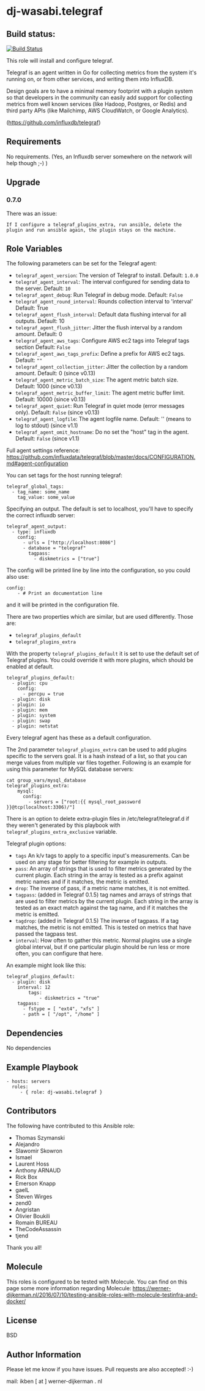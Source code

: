 # dj-wasabi.telegraf

## Build status:

[![Build Status](https://travis-ci.org/dj-wasabi/ansible-telegraf.svg?branch=master)](https://travis-ci.org/dj-wasabi/ansible-telegraf)

This role will install and configure telegraf.

Telegraf is an agent written in Go for collecting metrics from the system it's running on, or from other services, and writing them into InfluxDB.

Design goals are to have a minimal memory footprint with a plugin system so that developers in the community can easily add support for collecting metrics from well known services (like Hadoop, Postgres, or Redis) and third party APIs (like Mailchimp, AWS CloudWatch, or Google Analytics).

(https://github.com/influxdb/telegraf)

## Requirements


No requirements. (Yes, an Influxdb server somewhere on the network will help though ;-) )

## Upgrade
### 0.7.0

There was an issue:

    If I configure a telegraf_plugins_extra, run ansible, delete the plugin and run ansible again, the plugin stays on the machine.



## Role Variables

The following parameters can be set for the Telegraf agent:

* `telegraf_agent_version`: The version of Telegraf to install. Default: `1.0.0`
* `telegraf_agent_interval`: The interval configured for sending data to the server. Default: `10`
* `telegraf_agent_debug`: Run Telegraf in debug mode. Default: `False`
* `telegraf_agent_round_interval`: Rounds collection interval to 'interval' Default: True
* `telegraf_agent_flush_interval`: Default data flushing interval for all outputs. Default: 10
* `telegraf_agent_flush_jitter`: Jitter the flush interval by a random amount. Default: 0
* `telegraf_agent_aws_tags`: Configure AWS ec2 tags into Telegraf tags section Default: `False`
* `telegraf_agent_aws_tags_prefix`: Define a prefix for AWS ec2 tags. Default: `""`
* `telegraf_agent_collection_jitter`: Jitter the collection by a random amount. Default: 0 (since v0.13)
* `telegraf_agent_metric_batch_size`: The agent metric batch size. Default: 1000  (since v0.13)
* `telegraf_agent_metric_buffer_limit`: The agent metric buffer limit. Default: 10000  (since v0.13)
* `telegraf_agent_quiet`: Run Telegraf in quiet mode (error messages only). Default: `False` (since v0.13)
* `telegraf_agent_logfile`: The agent logfile name. Default: '' (means to log to stdout) (since v1.1)
* `telegraf_agent_omit_hostname`: Do no set the "host" tag in the agent. Default: `False` (since v1.1)

Full agent settings reference: https://github.com/influxdata/telegraf/blob/master/docs/CONFIGURATION.md#agent-configuration

You can set tags for the host running telegraf:

	telegraf_global_tags:
	  - tag_name: some_name
	    tag_value: some_value

Specifying an output. The default is set to localhost, you'll have to specify the correct influxdb server:

	telegraf_agent_output:
	  - type: influxdb
	    config:
	      - urls = ["http://localhost:8086"]
	      - database = "telegraf"
            tagpass:
              - diskmetrics = ["true"]

The config will be printed line by line into the configuration, so you could also use:

	config:
		- # Print an documentation line

and it will be printed in the configuration file.

There are two properties which are similar, but are used differently. Those are:

* `telegraf_plugins_default`
* `telegraf_plugins_extra`

With the property `telegraf_plugins_default` it is set to use the default set of Telegraf plugins. You could override it with more plugins, which should be enabled at default.

	telegraf_plugins_default:
	  - plugin: cpu
	    config:
	      - percpu = true
	  - plugin: disk
	  - plugin: io
	  - plugin: mem
	  - plugin: system
	  - plugin: swap
	  - plugin: netstat

Every telegraf agent has these as a default configuration.

The 2nd parameter `telegraf_plugins_extra` can be used to add plugins specific to the servers goal. It is a hash instead of a list, so that you can merge values from multiple var files together. Following is an example for using this parameter for MySQL database servers:

	cat group_vars/mysql_database
	telegraf_plugins_extra:
		mysql:
		  config:
		  	- servers = ["root:{{ mysql_root_password }}@tcp(localhost:3306)/"]

There is an option to delete extra-plugin files in /etc/telegraf/telegraf.d if they weren't generated by this playbook with `telegraf_plugins_extra_exclusive` variable.

Telegraf plugin options:

* `tags` An k/v tags to apply to a specific input's measurements. Can be used on any stage for better filtering for example in outputs.
* `pass`: An array of strings that is used to filter metrics generated by the current plugin. Each string in the array is tested as a prefix against metric names and if it matches, the metric is emitted.
* `drop`: The inverse of pass, if a metric name matches, it is not emitted.
* `tagpass`: (added in Telegraf 0.1.5) tag names and arrays of strings that are used to filter metrics by the current plugin. Each string in the array is tested as an exact match against the tag name, and if it matches the metric is emitted.
* `tagdrop`: (added in Telegraf 0.1.5) The inverse of tagpass. If a tag matches, the metric is not emitted. This is tested on metrics that have passed the tagpass test.
* `interval`: How often to gather this metric. Normal plugins use a single global interval, but if one particular plugin should be run less or more often, you can configure that here.

An example might look like this:

	telegraf_plugins_default:
	  - plugin: disk
	    interval: 12
            tags:
                - diskmetrics = "true"
	    tagpass:
	      - fstype = [ "ext4", "xfs" ]
    	  - path = [ "/opt", "/home" ]



## Dependencies

No dependencies

## Example Playbook

    - hosts: servers
      roles:
         - { role: dj-wasabi.telegraf }

## Contributors

The following have contributed to this Ansible role:

 * Thomas Szymanski
 * Alejandro
 * Slawomir Skowron
 * Ismael
 * Laurent Hoss
 * Anthony ARNAUD
 * Rick Box
 * Emerson Knapp
 * gaelL
 * Steven Wirges
 * zend0
 * Angristan
 * Olivier Boukili
 * Romain BUREAU
 * TheCodeAssassin
 * tjend

Thank you all!

## Molecule

This roles is configured to be tested with Molecule. You can find on this page some more information regarding Molecule: https://werner-dijkerman.nl/2016/07/10/testing-ansible-roles-with-molecule-testinfra-and-docker/

## License

BSD

## Author Information

Please let me know if you have issues. Pull requests are also accepted! :-)

mail: ikben [ at ] werner-dijkerman . nl
